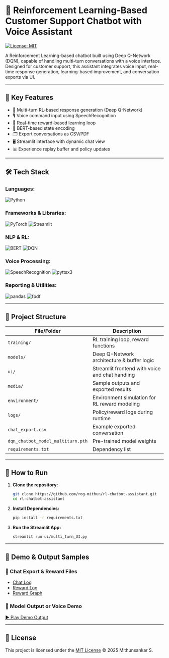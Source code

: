 # 🤖 Reinforcement Learning-Based Customer Support Chatbot with Voice Assistant

[![License: MIT](https://img.shields.io/badge/License-MIT-yellow.svg)](LICENSE)

A Reinforcement Learning-based chatbot built using Deep Q-Network (DQN), capable of handling multi-turn conversations with a voice interface. Designed for customer support, this assistant integrates voice input, real-time response generation, learning-based improvement, and conversation exports via UI.

---

## 📌 Key Features

- 🧠 Multi-turn RL-based response generation (Deep Q-Network)
- 🎙️ Voice command input using SpeechRecognition
- 🔁 Real-time reward-based learning loop
- 💬 BERT-based state encoding
- 🗂️ Export conversations as CSV/PDF
- 🖥️ Streamlit interface with dynamic chat view
- 📊 Experience replay buffer and policy updates

---

## 🛠️ Tech Stack

### Languages:
![Python](https://img.shields.io/badge/Python-3776AB?style=flat&logo=python&logoColor=white)

### Frameworks & Libraries:
![PyTorch](https://img.shields.io/badge/PyTorch-EE4C2C?style=flat&logo=pytorch&logoColor=white)
![Streamlit](https://img.shields.io/badge/Streamlit-FF4B4B?style=flat&logo=streamlit&logoColor=white)

### NLP & RL:
![BERT](https://img.shields.io/badge/BERT-NLP-blue?style=flat)
![DQN](https://img.shields.io/badge/DQN-RL-black?style=flat)

### Voice Processing:
![SpeechRecognition](https://img.shields.io/badge/SpeechRecognition-voice-yellow?style=flat)
![pyttsx3](https://img.shields.io/badge/pyttsx3-voice-green?style=flat)

### Reporting & Utilities:
![pandas](https://img.shields.io/badge/pandas-data-blue?style=flat&logo=pandas&logoColor=white)
![fpdf](https://img.shields.io/badge/fpdf-PDF-red?style=flat)

---

## 📁 Project Structure

| File/Folder                  | Description                                     |
|------------------------------|-------------------------------------------------|
| `training/`                  | RL training loop, reward functions              |
| `models/`                    | Deep Q-Network architecture & buffer logic      |
| `ui/`                        | Streamlit frontend with voice and chat handling |
| `media/`                     | Sample outputs and exported results             |
| `environment/`               | Environment simulation for RL reward modeling   |
| `logs/`                      | Policy/reward logs during runtime               |
| `chat_export.csv`            | Example exported conversation                   |
| `dqn_chatbot_model_multiturn.pth` | Pre-trained model weights              |
| `requirements.txt`           | Dependency list                                 |

---

## 🚀 How to Run

1. **Clone the repository:**
   ```bash
   git clone https://github.com/rog-mithun/rl-chatbot-assistant.git
   cd rl-chatbot-assistant

2. **Install Dependencies:**
   ```bash
   pip install -r requirements.txt

3. **Run the Streamlit App:**
   ```bash
   streamlit run ui/multi_turn_UI.py

---

## 📂 Demo & Output Samples

### 📄 Chat Export & Reward Files
- [Chat Log](chat_export.csv)
- [Reward Log](logs/multiturn_log.csv)
- [Reward Graph](logs/multiturn_rewards.png)

### 🎥 Model Output or Voice Demo
[▶️ Play Demo Output](media/demo_video.mp4)

---

## 📖 License

This project is licensed under the [MIT License](LICENSE) © 2025 Mithunsankar S.

